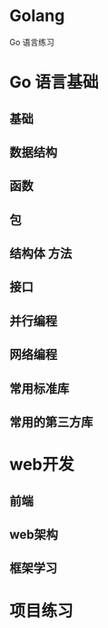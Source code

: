 # Golang
Go 语言练习

  # Go 语言基础
  ## 基础
  ## 数据结构
  ## 函数
  ## 包
  ## 结构体  方法
  ## 接口
  ## 并行编程
  ## 网络编程
  ## 常用标准库
  ## 常用的第三方库

  # web开发
  ## 前端
  ## web架构
  ## 框架学习
  
  # 项目练习




